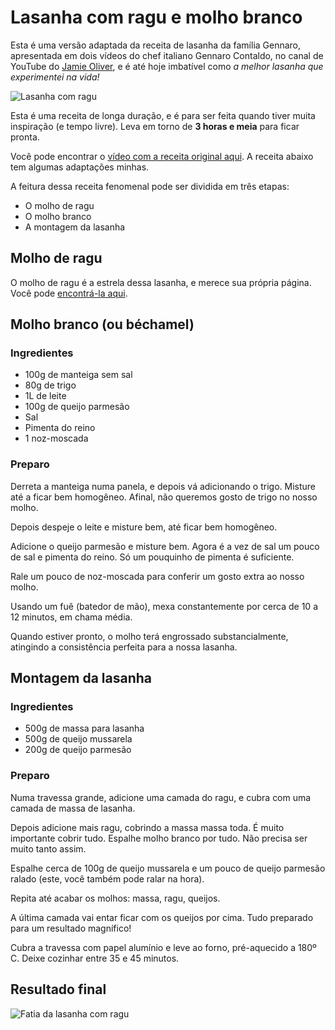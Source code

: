 # Lasanha com ragu e molho branco

Esta é uma versão adaptada da receita de lasanha da família Gennaro, apresentada em dois vídeos do chef italiano Gennaro Contaldo, no canal de YouTube do [Jamie Oliver](https://www.youtube.com/channel/UCpSgg_ECBj25s9moCDfSTsA), e é até hoje imbatível como *a melhor lasanha que experimentei na vida!*

![Lasanha com ragu](img/lasanha-inteira.jpg)

Esta é uma receita de longa duração, e é para ser feita quando tiver muita inspiração (e tempo livre). Leva em torno de **3 horas e meia** para ficar pronta.

Você pode encontrar o [vídeo com a receita original aqui](https://www.youtube.com/watch?v=x64gbjmtnHM). A receita abaixo tem algumas adaptações minhas.

A feitura dessa receita fenomenal pode ser dividida em três etapas:

- O molho de ragu
- O molho branco
- A montagem da lasanha

## Molho de ragu

O molho de ragu é a estrela dessa lasanha, e merece sua própria página. Você pode [encontrá-la aqui](/molhos/ragu/index.md).

## Molho branco (ou béchamel)

### Ingredientes

- 100g de manteiga sem sal
- 80g de trigo
- 1L de leite
- 100g de queijo parmesão
- Sal
- Pimenta do reino
- 1 noz-moscada

### Preparo

Derreta a manteiga numa panela, e depois vá adicionando o trigo. Misture até a ficar bem homogêneo. Afinal, não  queremos gosto de trigo no nosso molho.

Depois despeje o leite e misture bem, até ficar bem homogêneo.

Adicione o queijo parmesão e misture bem. Agora é a vez de sal um pouco de sal e pimenta do reino. Só um pouquinho de pimenta é suficiente.

Rale um pouco de noz-moscada para conferir um gosto extra ao nosso molho.

Usando um fuê (batedor de mão), mexa constantemente por cerca de 10 a 12 minutos, em chama média. 

Quando estiver pronto, o molho terá engrossado substancialmente, atingindo a consistência perfeita para a nossa lasanha. 

## Montagem da lasanha

### Ingredientes

- 500g de massa para lasanha
- 500g de queijo mussarela
- 200g de queijo parmesão

### Preparo

Numa travessa grande, adicione uma camada do ragu, e cubra com uma camada de massa de lasanha.

Depois adicione mais ragu, cobrindo a massa massa toda. É muito importante cobrir tudo. Espalhe molho branco por tudo. Não precisa ser muito tanto assim.

Espalhe cerca de 100g de queijo mussarela e um pouco de queijo parmesão ralado (este, você também pode ralar na hora).

Repita até acabar os molhos: massa, ragu, queijos. 

A última camada vai entar ficar com os queijos por cima. Tudo preparado para um resultado magnífico!

Cubra a travessa com papel alumínio e leve ao forno, pré-aquecido a 180º C. Deixe cozinhar entre 35 e 45 minutos.

## Resultado final

![Fatia da lasanha com ragu](img/lasanha-pedaco.jpg)